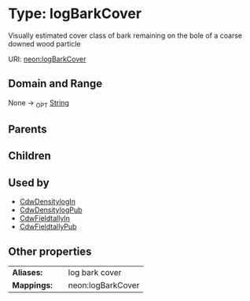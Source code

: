 
# Type: logBarkCover


Visually estimated cover class of bark remaining on the bole of a coarse downed wood particle

URI: [neon:logBarkCover](https://data.neonscience.org/logBarkCover)


## Domain and Range

None ->  <sub>OPT</sub> [String](types/String.md)

## Parents


## Children


## Used by

 * [CdwDensitylogIn](CdwDensitylogIn.md)
 * [CdwDensitylogPub](CdwDensitylogPub.md)
 * [CdwFieldtallyIn](CdwFieldtallyIn.md)
 * [CdwFieldtallyPub](CdwFieldtallyPub.md)

## Other properties

|  |  |  |
| --- | --- | --- |
| **Aliases:** | | log bark cover |
| **Mappings:** | | neon:logBarkCover |

